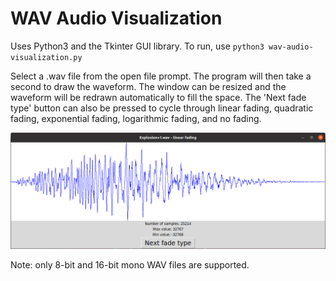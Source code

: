 WAV Audio Visualization
=======================
Uses Python3 and the Tkinter GUI library.
To run, use `python3 wav-audio-visualization.py`

Select a .wav file from the open file prompt. The program will then take a second to draw the waveform. The window can be resized and the waveform will be redrawn automatically to fill the space. The 'Next fade type' button can also be pressed to cycle through linear fading, quadratic fading, exponential fading, logarithmic fading, and no fading.

![](images/sample.png)

Note: only 8-bit and 16-bit mono WAV files are supported.
